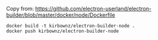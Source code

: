 Copy from: https://github.com/electron-userland/electron-builder/blob/master/docker/node/Dockerfile

```
docker build -t kirbownz/electron-builder-node .
docker push kirbownz/electron-builder-node
```
